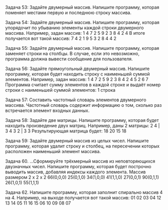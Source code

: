  Задача 53: Задайте двумерный массив. Напишите программу, которая поменяет местами первую и последнюю строку массива.

 Задача 54: Задайте двумерный массив. Напишите программу, которая упорядочит по убыванию элементы каждой строки двумерного массива.
 Например, задан массив:
 1 4 7 2
 5 9 2 3
 8 4 2 4
 В итоге получается вот такой массив:
 7 4 2 1
 9 5 3 2
 8 4 4 2

 Задача 55: Задайте двумерный массив. Напишите программу, которая заменяет
 строки на столбцы. В случае, если это невозможно, программа должна вывести сообщение для пользователя.

 Задача 56: Задайте прямоугольный двумерный массив. Напишите программу, которая будет находить строку с наименьшей суммой элементов.
 Например, задан массив:
 1 4 7 2
 5 9 2 3
 8 4 2 4
 5 2 6 7
 Программа считает сумму элементов в каждой строке и выдаёт номер строки с наименьшей суммой элементов: 1 строка

 Задача 57: Составить частотный словарь элементов двумерного массива.
 Частотный словарь содержит информацию о том, сколько раз встречается элемент входных данных.

 Задача 58: Задайте две матрицы. Напишите программу, которая будет находить произведение двух матриц.
 Например, даны 2 матрицы:
 2 4 | 3 4
 3 2 | 3 3
 Результирующая матрица будет:
 18 20
 15 18

 Задача 59: Задайте двумерный массив из целых чисел. 
 Напишите программу, которая удалит строку и столбец, на пересечении которых расположен наименьший элемент массива.

 Задача 60. ...Сформируйте трёхмерный массив из неповторяющихся двузначных чисел. 
 Напишите программу, которая будет построчно выводить массив, добавляя индексы каждого элемента.
 Массив размером 2 x 2 x 2
 66(0,0,0) 25(0,1,0)
 34(1,0,0) 41(1,1,0)
 27(0,0,1) 90(0,1,1)
 26(1,0,1) 55(1,1,1)

 Задача 62. Напишите программу, которая заполнит спирально массив 4 на 4.
 Например, на выходе получается вот такой массив:
 01 02 03 04
 12 13 14 05
 11 16 15 06
 10 09 08 07